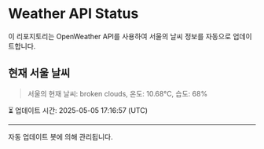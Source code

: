 
# Weather API Status

이 리포지토리는 OpenWeather API를 사용하여 서울의 날씨 정보를 자동으로 업데이트합니다.

## 현재 서울 날씨
> 서울의 현재 날씨: broken clouds, 온도: 10.68°C, 습도: 68%

⏳ 업데이트 시간: 2025-05-05 17:16:57 (UTC)

---
자동 업데이트 봇에 의해 관리됩니다.
